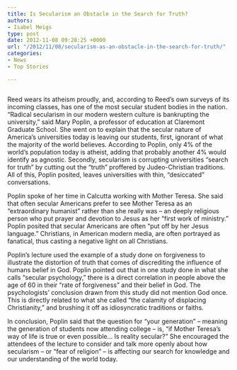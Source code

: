 ```yaml
---
title: Is Secularism an Obstacle in the Search for Truth?
authors:
- Isabel Meigs
type: post
date: 2012-11-08 09:28:25 +0000
url: "/2012/11/08/secularism-as-an-obstacle-in-the-search-for-truth/"
categories:
- News
- Top Stories

---
```

<a href="http://www.reedquest.org/2012/11/secularism-as-an-obstacle-in-the-search-for-truth/rimg0004_web/" rel="attachment wp-att-1788"><img class="alignnone size-full wp-image-1788" title="Mary Poplin" src="https://i2.wp.com/www.reedquest.org/wp-content/uploads/2012/11/RIMG0004_web.jpg?resize=770%2C430" alt="" data-recalc-dims="1" /></a>

Reed wears its atheism proudly, and, according to Reed’s own surveys of its incoming classes, has one of the most secular student bodies in the nation. “Radical secularism in our modern western culture is bankrupting the university,” said Mary Poplin, a professor of education at Claremont Graduate School. She went on to explain that the secular nature of America’s universities today is leaving our students, first, ignorant of what the majority of the world believes. According to Poplin, only 4% of the world’s population today is atheist, adding that probably another 4% would identify as agnostic. Secondly, secularism is corrupting universities “search for truth” by cutting out the “truth” proffered by Judeo-Christian traditions. All of this, Poplin posited, leaves universities with thin, “desiccated” conversations.

Poplin spoke of her time in Calcutta working with Mother Teresa. She said that often secular Americans prefer to see Mother Teresa as an “extraordinary humanist” rather than she really was – an deeply religious person who put prayer and devotion to Jesus as her “first work of ministry.” Poplin posited that secular Americans are often “put off by her Jesus language.” Christians, in American modern media, are often portrayed as fanatical, thus casting a negative light on all Christians.

Poplin’s lecture used the example of a study done on forgiveness to illustrate the distortion of truth that comes of discrediting the influence of humans belief in God. Poplin pointed out that in one study done in what she calls “secular psychology,” there is a direct correlation in people above the age of 60 in their “rate of forgiveness” and their belief in God. The psychologists’ conclusion drawn from this study did not mention God once. This is directly related to what she called “the calamity of displacing Christianity,” and brushing it off as idiosyncratic traditions or faiths.

In conclusion, Poplin said that the question for “your generation” – meaning the generation of students now attending college – is, “if Mother Teresa’s way of life is true or even possible… Is reality secular?” She encouraged the attendees of the lecture to consider and talk more openly about how secularism – or “fear of religion” – is affecting our search for knowledge and our understanding of the world today.